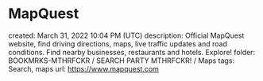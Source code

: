 # MapQuest

created: March 31, 2022 10:04 PM (UTC)
description: Official MapQuest website, find driving directions, maps, live traffic updates and road conditions.  Find nearby businesses, restaurants and hotels. Explore!
folder: BOOKMRKS-MTHRFCKR / SEARCH PARTY MTHRFCKR! / Maps
tags: Search, maps
url: https://www.mapquest.com